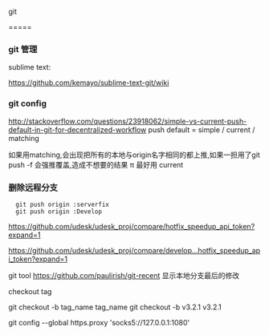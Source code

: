 git

=====

### git 管理
sublime text:

https://github.com/kemayo/sublime-text-git/wiki

### git config
  http://stackoverflow.com/questions/23918062/simple-vs-current-push-default-in-git-for-decentralized-workflow
  push
    default = simple / current / matching

  如果用matching,会出现把所有的本地与origin名字相同的都上推,如果一担用了git push -f 会强推覆盖,造成不想要的结果
π
  最好用 current

### 删除远程分支

```shell
  git push origin :serverfix
  git push origin :Develop
```

https://github.com/udesk/udesk_proj/compare/hotfix_speedup_api_token?expand=1

https://github.com/udesk/udesk_proj/compare/develop...hotfix_speedup_api_token?expand=1

git tool
https://github.com/paulirish/git-recent 显示本地分支最后的修改

checkout tag

git checkout -b tag_name tag_name
git checkout -b v3.2.1 v3.2.1


git config --global https.proxy 'socks5://127.0.0.1:1080'